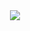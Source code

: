 <div align="center">
  <a href="https://MSR506.github.io/ohhh/">
    <img src="https://img.shields.io/badge/||_‎ _‎ _‎ _ _ _‎ _ _ _‎‎ _OPEN_REPO_MENU_‎ _‎ _‎ _‎‎ _  _ _‎‎ _||-E6EAEF?style=for-the-badge">
  </a>
</div>
